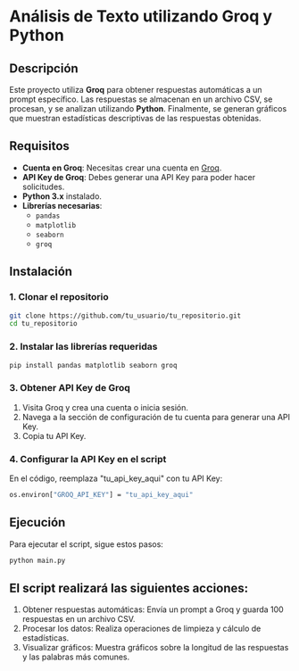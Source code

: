 # Análisis de Texto utilizando Groq y Python

## Descripción

Este proyecto utiliza **Groq** para obtener respuestas automáticas a un prompt específico. Las respuestas se almacenan en un archivo CSV, se procesan, y se analizan utilizando **Python**. Finalmente, se generan gráficos que muestran estadísticas descriptivas de las respuestas obtenidas.

## Requisitos

- **Cuenta en Groq**: Necesitas crear una cuenta en [Groq](https://www.groq.com).
- **API Key de Groq**: Debes generar una API Key para poder hacer solicitudes.
- **Python 3.x** instalado.
- **Librerías necesarias**:
  - `pandas`
  - `matplotlib`
  - `seaborn`
  - `groq`

## Instalación

### 1. Clonar el repositorio

```bash
git clone https://github.com/tu_usuario/tu_repositorio.git
cd tu_repositorio
```
### 2. Instalar las librerías requeridas

```bash
pip install pandas matplotlib seaborn groq
```
### 3. Obtener API Key de Groq
1. Visita Groq y crea una cuenta o inicia sesión.
2. Navega a la sección de configuración de tu cuenta para generar una API Key.
3. Copia tu API Key.

### 4. Configurar la API Key en el script

En el código, reemplaza "tu_api_key_aqui" con tu API Key:

```bash
os.environ["GROQ_API_KEY"] = "tu_api_key_aqui"
```

## Ejecución

Para ejecutar el script, sigue estos pasos:

```bash
python main.py
```
## El script realizará las siguientes acciones:
1. Obtener respuestas automáticas: Envía un prompt a Groq y guarda 100 respuestas en un archivo CSV.
2. Procesar los datos: Realiza operaciones de limpieza y cálculo de estadísticas.
3. Visualizar gráficos: Muestra gráficos sobre la longitud de las respuestas y las palabras más comunes.



